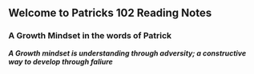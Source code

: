 ## Welcome to Patricks 102 Reading Notes
### A Growth Mindset in the words of Patrick
***A Growth mindset is understanding through adversity; a constructive way to develop through faliure***

